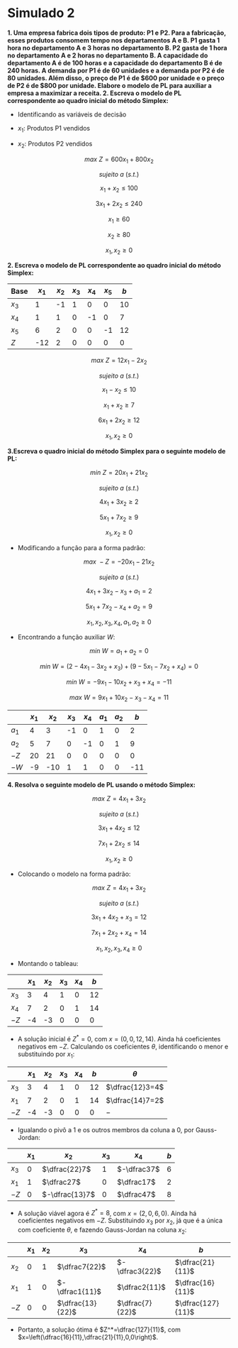 # Simulado 2

**1. Uma empresa fabrica dois tipos de produto: P1 e P2. Para a fabricação, esses produtos consomem tempo nos departamentos A e B. P1 gasta 1 hora no departamento A e 3 horas no departamento B. P2 gasta de 1 hora no departamento A e 2 horas no departamento B. A capacidade do departamento A é de 100 horas e a capacidade do departamento B é de 240 horas. A demanda por P1 é de 60 unidades e a demanda por P2 é de 80 unidades. Além disso, o preço de P1 é de $600 por unidade e o preço de P2 é de $800 por unidade. Elabore o modelo de PL para auxiliar a empresa a maximizar a receita. 2. Escreva o modelo de PL correspondente ao quadro inicial do método Simplex:**

- Identificando as variáveis de decisão

- $x_1$: Produtos P1 vendidos

- $x_2$: Produtos P2 vendidos

$$max\ Z=600x_1+800x_2$$

$$sujeito\ a\ (s.t.)$$

$$x_1+x_2\leq100$$

$$3x_1+2x_2\leq240$$

$$x_1\geq60$$

$$x_2\geq80$$

$$x_1,x_2\geq0$$

**2. Escreva o modelo de PL correspondente ao quadro inicial do método Simplex:**

| Base | $x_1$ | $x_2$ | $x_3$ | $x_4$ | $x_5$ | $b$ |
|---|---|---|---|---|---|---|
| $x_3$ | 1 | -1 | 1 | 0 | 0 | 10 |
| $x_4$ | 1 | 1 | 0 | -1 | 0 | 7 |
| $x_5$ | 6 | 2 | 0 | 0 | -1 | 12 |
| $Z$ | -12 | 2 | 0 | 0 | 0 | 0 |

$$max\ Z=12x_1-2x_2$$

$$sujeito\ a\ (s.t.)$$

$$x_1-x_2\leq10$$

$$x_1+x_2\geq7$$

$$6x_1+2x_2\geq12$$

$$x_1,x_2\geq0$$

**3.Escreva o quadro inicial do método Simplex para o seguinte modelo de PL:**

$$min\ Z=20x_1+21x_2$$

$$sujeito\ a\ (s.t.)$$

$$4x_1+3x_2\geq2$$

$$5x_1+7x_2\geq9$$

$$x_1,x_2\geq0$$

- Modificando a função para a forma padrão:

$$max\ -Z=-20x_1-21x_2$$

$$sujeito\ a\ (s.t.)$$

$$4x_1+3x_2-x_3+a_1=2$$

$$5x_1+7x_2-x_4+a_2=9$$

$$x_1,x_2,x_3,x_4,a_1,a_2\geq0$$

- Encontrando a função auxiliar $W$:

$$min\ W=a_1+a_2=0$$

$$min\ W=(2-4x_1-3x_2+x_3)+(9-5x_1-7x_2+x_4)=0$$

$$min\ W=-9x_1-10x_2+x_3+x_4=-11$$

$$max\ W=9x_1+10x_2-x_3-x_4=11$$

| | $x_1$ | $x_2$ | $x_3$ | $x_4$ | $a_1$ | $a_2$ | $b$ |
|---|---|---|---|---|---|---|---|
| $a_1$ | 4 | 3 | -1 | 0 | 1 | 0 | 2 |
| $a_2$ | 5 | 7 | 0 | -1 | 0 | 1 | 9 |
| $-Z$ | 20 | 21 | 0 | 0 | 0 | 0 | 0 |
| $-W$ | -9 | -10 | 1 | 1 | 0 | 0 | -11 |

**4. Resolva o seguinte modelo de PL usando o método Simplex:**

$$max\ Z=4x_1+3x_2$$

$$sujeito\ a\ (s.t.)$$

$$3x_1+4x_2\leq12$$

$$7x_1+2x_2\leq14$$

$$x_1,x_2\geq0$$

- Colocando o modelo na forma padrão:

$$max\ Z=4x_1+3x_2$$

$$sujeito\ a\ (s.t.)$$

$$3x_1+4x_2+x_3=12$$

$$7x_1+2x_2+x_4=14$$

$$x_1,x_2,x_3,x_4\geq0$$

- Montando o tableau:

| | $x_1$ | $x_2$ | $x_3$ | $x_4$ | $b$ |
|---|---|---|---|---|---|
| $x_3$ | 3 | 4 | 1 | 0 | 12 |
| $x_4$ | 7 | 2 | 0 | 1 | 14 |
| $-Z$ | -4 | -3 | 0 | 0 | 0 |

- A solução inicial é $Z^*=0$, com $x=(0,0,12,14)$. Ainda há coeficientes negativos em $-Z$. Calculando os coeficientes $\theta$, identificando o menor e substituindo por $x_1$:

| | $x_1$ | $x_2$ | $x_3$ | $x_4$ | $b$ | $\theta$ |
|---|---|---|---|---|---|---|
| $x_3$ | 3 | 4 | 1 | 0 | 12 | $\dfrac{12}3=4$ |
| $x_1$ | 7 | 2 | 0 | 1 | 14 | $\dfrac{14}7=2$ |
| $-Z$ | -4 | -3 | 0 | 0 | 0 | $-$ |

- Igualando o pivô a $1$ e os outros membros da coluna a $0$, por Gauss-Jordan:

| | $x_1$ | $x_2$ | $x_3$ | $x_4$ | $b$ |
|---|---|---|---|---|---|
| $x_3$ | 0 | $\dfrac{22}7$ | 1 | $-\dfrac37$ | 6 |
| $x_1$ | 1 | $\dfrac27$ | 0 | $\dfrac17$ | 2 |
| $-Z$ | 0 | $-\dfrac{13}7$ | 0 | $\dfrac47$ | 8 |

- A solução viável agora é $Z^*=8$, com $x=(2,0,6,0)$. Ainda há coeficientes negativos em $-Z$. Substituindo $x_3$ por $x_2$, já que é a única com coeficiente $\theta$, e fazendo Gauss-Jordan na coluna $x_2$:

| | $x_1$ | $x_2$ | $x_3$ | $x_4$ | $b$ |
|---|---|---|---|---|---|
| $x_2$ | 0 | 1 | $\dfrac7{22}$ | $-\dfrac3{22}$ | $\dfrac{21}{11}$ |
| $x_1$ | 1 | 0 | $-\dfrac1{11}$ | $\dfrac2{11}$ | $\dfrac{16}{11}$ |
| $-Z$ | 0 | 0 | $\dfrac{13}{22}$ | $\dfrac{7}{22}$ | $\dfrac{127}{11}$ |

- Portanto, a solução ótima é $Z^*=\dfrac{127}{11}$, com $x=\left(\dfrac{16}{11},\dfrac{21}{11},0,0\right)$.
